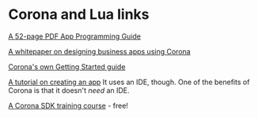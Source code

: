 # Corona and Lua links

[A 52-page PDF App Programming Guide](https://developer.coronalabs.com/demo/AppProgrammingGuide.pdf)

[A whitepaper on designing business apps using Corona](https://coronalabs.com/blog/2013/10/09/a-look-inside-a-sample-corona-powered-business-app/)

[Corona's own Getting Started guide](https://docs.coronalabs.com/guide/programming/01/index.html)

[A tutorial on creating an app](https://dzone.com/articles/how-to-develop-an-app-using-corona-framework)
It uses an IDE, though. One of the benefits of Corona is that it doesn't *need* an IDE.

[A Corona SDK training course](https://www.educba.com/course/corona-sdk/) - free!


